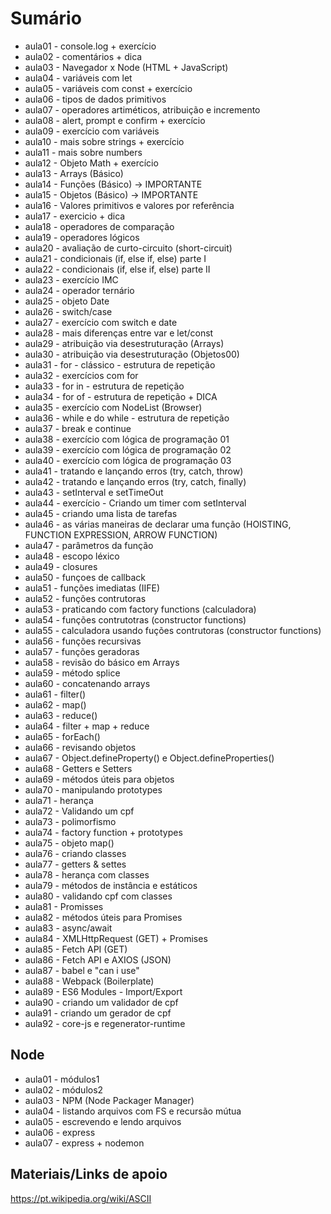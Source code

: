 # Sumário
- aula01 - console.log + exercício
- aula02 - comentários + dica
- aula03 - Navegador x Node (HTML + JavaScript)
- aula04 - variáveis com let
- aula05 - variáveis com const + exercício
- aula06 - tipos de dados primitivos
- aula07 - operadores artiméticos, atribuição e incremento
- aula08 - alert, prompt e confirm + exercício
- aula09 - exercício com variáveis
- aula10 - mais sobre strings + exercício
- aula11 - mais sobre numbers
- aula12 - Objeto Math + exercício
- aula13 - Arrays (Básico)
- aula14 - Funções (Básico) -> IMPORTANTE
- aula15 - Objetos (Básico) -> IMPORTANTE
- aula16 - Valores primitivos e valores por referência
- aula17 - exercicio + dica
- aula18 - operadores de comparação
- aula19 - operadores lógicos
- aula20 - avaliação de curto-circuito (short-circuit)
- aula21 - condicionais (if, else if, else) parte I
- aula22 - condicionais (if, else if, else)  parte II
- aula23 - exercício IMC
- aula24 - operador ternário
- aula25 - objeto Date
- aula26 - switch/case
- aula27 - exercício com switch e date
- aula28 - mais diferenças entre var e let/const
- aula29 - atribuição via desestruturação (Arrays)
- aula30 - atribuição via desestruturação (Objetos00)
- aula31 - for - clássico - estrutura de repetição
- aula32 - exercícios com for
- aula33 - for in - estrutura de repetição
- aula34 - for of - estrutura de repetição + DICA
- aula35 - exercício com NodeList (Browser)
- aula36 - while e do while - estrutura de repetição
- aula37 - break e continue
- aula38 - exercício com lógica de programação 01
- aula39 - exercício com lógica de programação 02
- aula40 - exercício com lógica de programação 03
- aula41 - tratando e lançando erros (try, catch, throw)
- aula42 - tratando e lançando erros (try, catch, finally)
- aula43 - setInterval e setTimeOut
- aula44 - exercício - Criando um timer com setInterval
- aula45 - criando uma lista de tarefas
- aula46 - as várias maneiras de declarar uma função (HOISTING, FUNCTION EXPRESSION, ARROW FUNCTION)
- aula47 - parâmetros da função
- aula48 - escopo léxico
- aula49 - closures
- aula50 - funçoes de callback
- aula51 - funções imediatas (IIFE)
- aula52 - funções contrutoras
- aula53 - praticando com factory functions (calculadora)
- aula54 - funções contrutotras (constructor functions)
- aula55 - calculadora usando fuções contrutoras (constructor functions)
- aula56 - funções recursivas
- aula57 - funções geradoras
- aula58 - revisão do básico em Arrays
- aula59 - método splice
- aula60 - concatenando arrays
- aula61 - filter()
- aula62 - map() 
- aula63 - reduce()
- aula64 - filter + map + reduce
- aula65 - forEach()
- aula66 - revisando objetos
- aula67 - Object.defineProperty() e Object.defineProperties()
- aula68 - Getters e Setters
- aula69 - métodos úteis para objetos
- aula70 - manipulando prototypes
- aula71 - herança
- aula72 - Validando um cpf
- aula73 - polimorfismo
- aula74 - factory function + prototypes
- aula75 - objeto map()
- aula76 - criando classes
- aula77 - getters & settes
- aula78 - herança com classes
- aula79 - métodos de instância e estáticos
- aula80 - validando cpf com classes
- aula81 - Promisses
- aula82 - métodos úteis para Promises
- aula83 - async/await
- aula84 - XMLHttpRequest (GET) + Promises
- aula85 - Fetch API (GET)
- aula86 - Fetch API e AXIOS (JSON)
- aula87 - babel e "can i use"
- aula88 - Webpack (Boilerplate)
- aula89 - ES6 Modules - Import/Export
- aula90 - criando um validador de cpf
- aula91 - criando um gerador de cpf
- aula92 - core-js e regenerator-runtime

## Node
- aula01 - módulos1
- aula02 - módulos2
- aula03 - NPM (Node Packager Manager)
- aula04 - listando arquivos com FS e recursão mútua
- aula05 - escrevendo e lendo arquivos
- aula06 - express
- aula07 - express + nodemon


## Materiais/Links de apoio
https://pt.wikipedia.org/wiki/ASCII